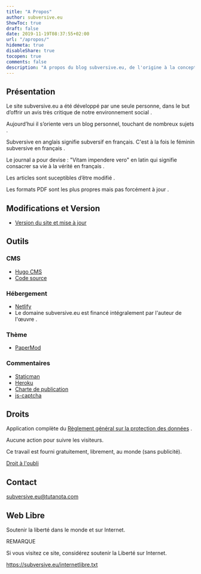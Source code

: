 ```yaml
---
title: "A Propos"
author: subversive.eu
ShowToc: true
draft: false
date: 2019-11-19T08:37:55+02:00
url: "/apropos/"
hidemeta: true
disableShare: true
tocopen: true
comments: false
description: "A propos du blog subversive.eu, de l'origine à la conception. Observons, les outils ( Développement, Hébergement, ... ), le financement, ainsi que vos droits."
---
```


## Présentation

Le site subversive.eu a été développé par une seule personne, dans le but d’offrir un avis très critique de notre environnement social .  

Aujourd’hui il s’oriente vers un blog personnel, touchant de nombreux sujets .

Subversive en anglais signifie subversif en français. C'est à la fois le féminin subversive en français .

Le journal a pour devise : "Vitam impendere vero" en latin qui signifie consacrer sa vie à la vérité en français .

Les articles sont suceptibles d’être modifié .

Les formats PDF sont les plus propres mais pas forcément à jour .

## Modifications et Version

* [Version du site et mise à jour](https://github.com/subversive-eu/site/releases)

## Outils

### CMS

* [Hugo CMS](https://gohugo.io)
* [Code source](https://github.com/subversive-eu/site)

### Hébergement

* [Netlify](https://netlify.com/)
* Le domaine subversive.eu est financé intégralement par l'auteur de l'œuvre .

### Thème

* [PaperMod](https://github.com/adityatelange/hugo-PaperMod/)

### Commentaires

- [Staticman](https://staticman.net/)
- [Heroku](https://www.heroku.com/)
- [Charte de publication](https://subversive.eu/chartedepublication.txt)
- [js-captcha](https://github.com/robiveli/js-captcha)

## Droits

Application complète du [Règlement général sur la protection des données](https://gohugo.io/about/hugo-and-gdpr/) .

Aucune action pour suivre les visiteurs.

Ce travail est fourni gratuitement, librement, au monde (sans publicité).

[Droit à l'oubli](https://subversive.eu/chartedepublication.txt)

## Contact

<subversive.eu@tutanota.com>

## Web Libre

Soutenir la liberté dans le monde et sur Internet.

REMARQUE

Si vous visitez ce site, considérez soutenir la Liberté sur Internet.

<https://subversive.eu/internetlibre.txt>